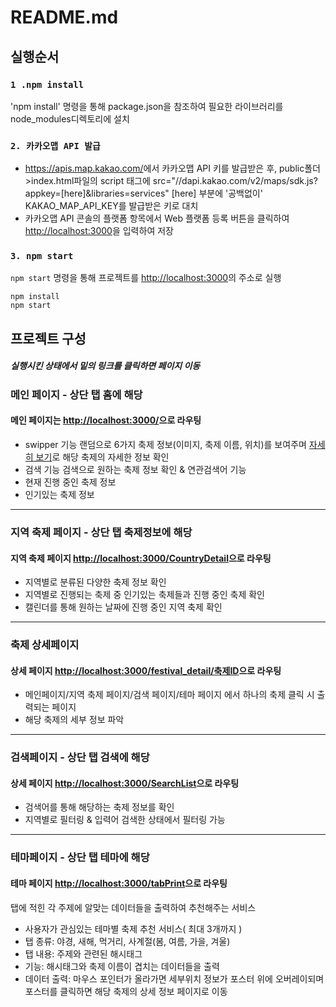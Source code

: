 # README.md

## 실행순서

### `1 .npm install`

'npm install' 명령을 통해 package.json을 참조하여 필요한 라이브러리를 node_modules디렉토리에 설치

### `2. 카카오맵 API 발급`

- <https://apis.map.kakao.com/>에서 카카오맵 API 키를 발급받은 후, public폴더>index.html파일의 script 태그에  src="//dapi.kakao.com/v2/maps/sdk.js?appkey=[here]&libraries=services" [here] 부분에 '공백없이' KAKAO_MAP_API_KEY를 발급받은 키로 대치
- 카카오맵 API 콘솔의 플랫폼 항목에서 Web 플랫폼 등록 버튼을 클릭하여 <http://localhost:3000>을 입력하여 저장

### `3. npm start`

`npm start` 명령을 통해 프로젝트를 <http://localhost:3000>의 주소로 실행

    npm install
    npm start

## 프로젝트 구성

##### 실행시킨 상태에서 밑의 링크를 클릭하면 페이지 이동

### 메인 페이지 - 상단 탭 홈에 해당

#### 메인 페이지는 <http://localhost:3000/>으로 라우팅

- swipper 기능
  랜덤으로 6가지 축제 정보(이미지, 축제 이름, 위치)를 보여주며 <U>자세히 보기</U>로 해당 축제의 자세한 정보 확인
- 검색 기능
  검색으로 원하는 축제 정보 확인 & 연관검색어 기능
- 현재 진행 중인 축제 정보
- 인기있는 축제 정보

---

### 지역 축제 페이지 - 상단 탭 축제정보에 해당

#### 지역 축제 페이지 <http://localhost:3000/CountryDetail>으로 라우팅

- 지역별로 분류된 다양한 축제 정보 확인
- 지역별로 진행되는 축제 중 인기있는 축제들과 진행 중인 축제 확인
- 캘린더를 통해 원하는 날짜에 진행 중인 지역 축제 확인

---

### 축제 상세페이지

#### 상세 페이지 <http://localhost:3000/festival_detail/축제ID>으로 라우팅

- 메인페이지/지역 축제 페이지/검색 페이지/테마 페이지 에서 하나의 축제 클릭 시 출력되는 페이지
- 해당 축제의 세부 정보 파악

---

### 검색페이지 - 상단 탭 검색에 해당

#### 상세 페이지 <http://localhost:3000/SearchList>으로 라우팅

- 검색어를 통해 해당하는 축제 정보를 확인
- 지역별로 필터링 & 입력어 검색한 상태에서 필터링 가능

---

### 테마페이지 - 상단 탭 테마에 해당

#### 테마 페이지 <http://localhost:3000/tabPrint>으로 라우팅

탭에 적힌 각 주제에 알맞는 데이터들을 출력하여 추천해주는 서비스

- 사용자가 관심있는 테마별 축제 추천 서비스( 최대 3개까지 )
- 탭 종류: 야경, 새해, 먹거리, 사계절(봄, 여름, 가을, 겨울)
- 탭 내용: 주제와 관련된 해시태그
- 기능: 해시태그와 축제 이름이 겹치는 데이터들을 출력
- 데이터 출력: 마우스 포인터가 올라가면 세부위치 정보가 포스터 위에 오버레이되며 포스터를 클릭하면 해당 축제의 상세 정보 페이지로 이동

